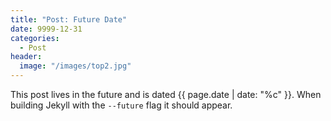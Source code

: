 ```yaml
---
title: "Post: Future Date"
date: 9999-12-31
categories:
  - Post
header:
  image: "/images/top2.jpg"
---
```


This post lives in the future and is dated {{ page.date | date: "%c" }}. When building Jekyll with the `--future` flag it should appear.
